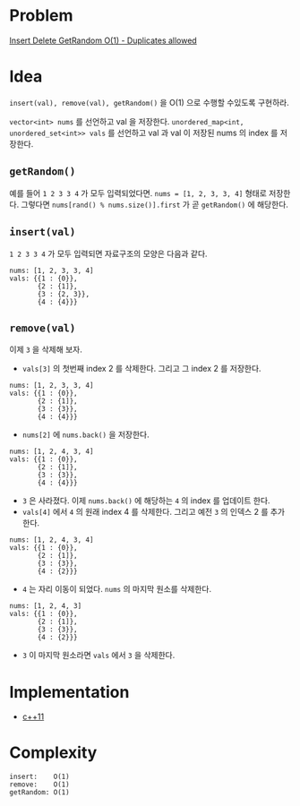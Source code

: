 # Problem

[Insert Delete GetRandom O(1) - Duplicates allowed](https://leetcode.com/problems/insert-delete-getrandom-o1-duplicates-allowed/)

# Idea

`insert(val), remove(val), getRandom()` 을 O(1) 으로 수행할 수있도록 구현하라.

`vector<int> nums` 를 선언하고 val 을 저장한다.  `unordered_map<int,
unordered_set<int>> vals` 를 선언하고 val 과 val 이 저장된 nums 의
index 를 저장한다.

## `getRandom()`

예를 들어 `1 2 3 3 4` 가 모두 입력되었다면. `nums = [1, 2, 3, 3, 4]`
형태로 저장한다. 그렇다면 `nums[rand() % nums.size()].first` 가 곧
`getRandom()` 에 해당한다.

## `insert(val)`

`1 2 3 3 4` 가 모두 입력되면 자료구조의 모양은 다음과 같다.

```
nums: [1, 2, 3, 3, 4]
vals: {{1 : {0}},
       {2 : {1]},
       {3 : {2, 3}},
       {4 : {4}}}
```

## `remove(val)`

이제 `3` 을 삭제해 보자. 

* `vals[3]` 의 첫번째 index 2 를 삭제한다. 그리고 그 index 2 를 저장한다.

```
nums: [1, 2, 3, 3, 4]
vals: {{1 : {0}},
       {2 : {1]},
       {3 : {3}},
       {4 : {4}}}
```

* `nums[2]` 에 `nums.back()` 을 저장한다. 

```
nums: [1, 2, 4, 3, 4]
vals: {{1 : {0}},
       {2 : {1]},
       {3 : {3}},
       {4 : {4}}}
```

* `3` 은 사라졌다. 이제 `nums.back()` 에 해당하는 `4` 의 index 를 업데이트 한다.
* `vals[4]` 에서 `4` 의 원래 index 4 를 삭제한다. 그리고 예전 `3` 의 인덱스 2 를 추가한다.

```
nums: [1, 2, 4, 3, 4]
vals: {{1 : {0}},
       {2 : {1]},
       {3 : {3}},
       {4 : {2}}}
```

* `4` 는 자리 이동이 되었다. `nums` 의 마지막 원소를 삭제한다.

```
nums: [1, 2, 4, 3]
vals: {{1 : {0}},
       {2 : {1]},
       {3 : {3}},
       {4 : {2}}}
```

* `3` 이 마지막 원소라면 `vals` 에서 `3` 을 삭제한다.

# Implementation

* [c++11](a.cpp)

# Complexity

```
insert:    O(1)
remove:    O(1)
getRandom: O(1)
```
